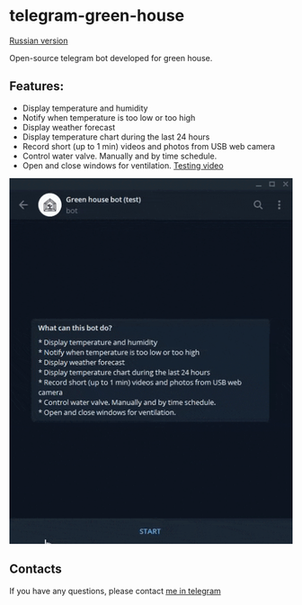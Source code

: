 # telegram-green-house
[Russian version](README.md)

Open-source telegram bot developed for green house.

## Features:

* Display temperature and humidity
* Notify when temperature is too low or too high
* Display weather forecast
* Display temperature chart during the last 24 hours
* Record short (up to 1 min) videos and photos from USB web camera
* Control water valve. Manually and by time schedule.
* Open and close windows for ventilation. [Testing video](https://www.youtube.com/watch?v=PRlwCotQRos)

![Animation](Docs/images/demo-start.en.gif)

## Contacts

If you have any questions, please contact [me in telegram](https://t.me/ivan_sabelnikov)